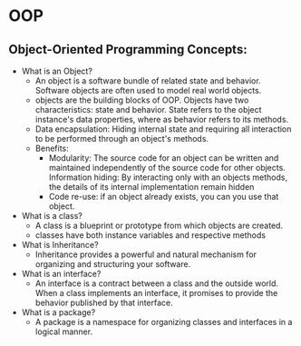 # OOP 

## Object-Oriented Programming Concepts:
- What is an Object? 
  - An object is a software bundle of related state and behavior. Software objects are often used to model real world objects.
  - objects are the building blocks of OOP. Objects have two characteristics: state and behavior. State refers to the object instance's data properties, where as behavior refers to its methods. 
  - Data encapsulation: Hiding internal state and requiring all interaction to be performed through an object's methods.
  - Benefits: 
    - Modularity: The source code for an object can be written and maintained independently of the source code for other objects.
    Information hiding: By interacting only with an objects methods, the details of its internal implementation remain hidden
    - Code re-use: if an object already exists, you can you use that object. 
- What is a class? 
  - A class is a blueprint or prototype from which objects are created. 
  - classes have both instance variables and respective methods
- What is Inheritance?
  - Inheritance provides a powerful and natural mechanism for organizing and structuring your software.
- What is an interface?
  - An interface is a contract between a class and the outside world. When a class implements an interface, it promises to provide the behavior published by that interface.
- What is a package?
  - A package is a namespace for organizing classes and interfaces in a logical manner. 

